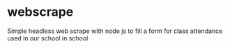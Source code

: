# webscrape

Simple headless web scrape with node js to fill a form for class attendance used in our school in school
